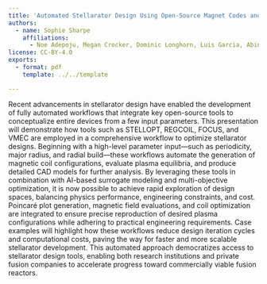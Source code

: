 ```yaml
---
title: 'Automated Stellarator Design Using Open-Source Magnet Codes and AI Optimization'
authors:
  - name: Sophie Sharpe
    affiliations:
      - Noe Adepoju, Megan Crocker, Dominic Longhorn, Luis Garcia, Abinash Manikandan, Max Moreland, Omer Muhammad, Frank Schoofs, Simon Woodruff
license: CC-BY-4.0
exports:
  - format: pdf
    template: ../../template

---
```


Recent advancements in stellarator design have enabled the development of fully automated workflows that integrate key open-source tools to conceptualize entire devices from a few input parameters. This presentation will demonstrate how tools such as STELLOPT, REGCOIL, FOCUS, and VMEC are employed in a comprehensive workflow to optimize stellarator designs. Beginning with a high-level parameter input—such as periodicity, major radius, and radial build—these workflows automate the generation of magnetic coil configurations, evaluate plasma equilibria, and produce detailed CAD models for further analysis. By leveraging these tools in combination with AI-based surrogate modeling and multi-objective optimization, it is now possible to achieve rapid exploration of design spaces, balancing physics performance, engineering constraints, and cost. Poincaré plot generation, magnetic field evaluations, and coil optimization are integrated to ensure precise reproduction of desired plasma configurations while adhering to practical engineering requirements. Case examples will highlight how these workflows reduce design iteration cycles and computational costs, paving the way for faster and more scalable stellarator development. This automated approach democratizes access to stellarator design tools, enabling both research institutions and private fusion companies to accelerate progress toward commercially viable fusion reactors.


